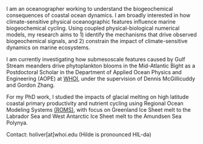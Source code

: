 I am an oceanographer working to understand the biogeochemical consequences of coastal ocean dynamics. I am broadly interested in how climate-sensitive physical oceanographic features influence marine biogeochemical cycling. Using coupled physical-biological numerical models, my research aims to 1) identify the mechanisms that drive observed biogeochemical signals, and 2) constrain the  impact of climate-sensitive dynamics on marine ecosystems.

I am currently investigating how submesoscale features caused by Gulf Stream meanders drive phytoplankton blooms in the Mid-Atlantic Bight as a Postdoctoral Scholar in the Department of Applied Ocean Physics and Engineering (AOPE) at [WHOI](https://www.whoi.edu/profile/holiver/), under the supervision of Dennis McGillicuddy and Gordon Zhang.

For my PhD work, I studied the impacts of glacial melting on high latitude coastal primary productivity and nutrient cycling using Regional Ocean Modeling Systems [(ROMS)](https://www.myroms.org), with focus on Greenland Ice Sheet melt to the Labrador Sea and West Antarctic Ice Sheet melt to the Amundsen Sea Polynya.

Contact: holiver[at]whoi.edu (Hilde is pronounced HIL-də)
